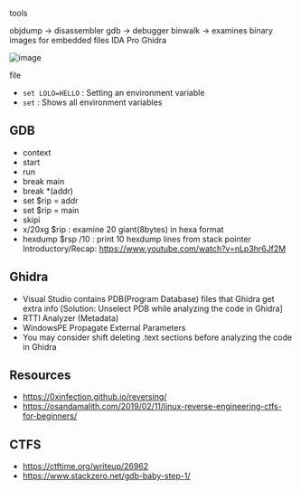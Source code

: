 tools

objdump -> disassembler
gdb -> debugger
binwalk -> examines binary images for embedded files
IDA Pro
Ghidra

![image](https://github.com/PranjalBasak/Documentation/assets/66166653/1f094477-97cc-416c-b13f-d74c54ac1a80)

file <file>
- `set LOLO=HELLO` : Setting an environment variable
- `set` : Shows all environment variables

GDB
----
- context
- start
- run
- break main
- break *(addr)
- set $rip = addr
- set $rip = main
- skipi
- x/20xg $rip : examine 20 giant(8bytes) in hexa format
- hexdump $rsp /10 : print 10 hexdump lines from stack pointer
Introductory/Recap: https://www.youtube.com/watch?v=nLp3hr6Jf2M

Ghidra
-------------
- Visual Studio contains PDB(Program Database) files that Ghidra get extra info [Solution: Unselect PDB while analyzing the code in Ghidra]
- RTTI Analyzer (Metadata)
- WindowsPE Propagate External Parameters
- You may consider shift deleting .text sections before analyzing the code in Ghidra
  
Resources
----------------
- https://0xinfection.github.io/reversing/
- https://osandamalith.com/2019/02/11/linux-reverse-engineering-ctfs-for-beginners/


CTFS
----------
- https://ctftime.org/writeup/26962
- https://www.stackzero.net/gdb-baby-step-1/
